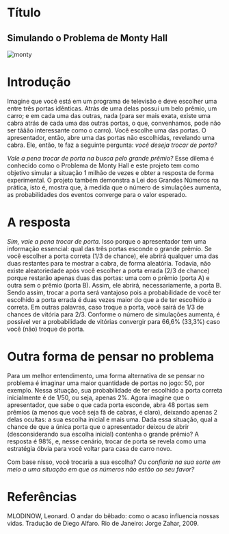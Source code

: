 # Título
## Simulando o Problema de Monty Hall

![monty](https://github.com/user-attachments/assets/ff7c90b7-345e-435a-97d4-f1ce3d53e318)

# Introdução
Imagine que você está em um programa de televisão e deve escolher uma entre três portas idênticas. Atrás de uma delas possui um belo prêmio, um carro; e em cada uma das outras, nada (para ser mais exata, existe uma cabra atrás de cada uma das outras portas, o que, convenhamos, pode não ser tããão interessante como o carro). Você escolhe uma das portas. O apresentador, então, abre uma das portas não escolhidas, revelando uma cabra. Ele, então, te faz a seguinte pergunta: *você deseja trocar de porta?* 

*Vale a pena trocar de porta na busca pelo grande prêmio?* Esse dilema é conhecido como o Problema de Monty Hall e este projeto tem como objetivo simular a situação 1 milhão de vezes e obter a resposta de forma experimental. O projeto também demonstra a Lei dos Grandes Números na prática, isto é, mostra que, à medida que o número de simulações aumenta, as probabilidades dos eventos converge para o valor esperado.

# A resposta
*Sim, vale a pena trocar de porta.* Isso porque o apresentador tem uma informação essencial: qual das três portas esconde o grande prêmio. Se você escolher a porta correta (1/3 de chance), ele abrirá qualquer uma das duas restantes para te mostrar a cabra, de forma aleatória. Todavia, não existe aleatoriedade após você escolher a porta errada (2/3 de chance) porque restarão apenas duas das portas: uma com o prêmio (porta A) e outra sem o prêmio (porta B). Assim, ele abrirá, necessariamente, a porta B. Sendo assim, trocar a porta será vantajoso pois a probabilidade de você ter escolhido a porta errada é duas vezes maior do que a de ter escolhido a correta. Em outras palavras, caso troque a porta, você sairá de 1/3 de chances de vitória para 2/3. Conforme o número de simulações aumenta, é possível ver a probabilidade de vitórias convergir para 66,6% (33,3%) caso você (não) troque de porta.

# Outra forma de pensar no problema
Para um melhor entendimento, uma forma alternativa de se pensar no problema é imaginar uma maior quantidade de portas no jogo: 50, por exemplo. Nessa situação, sua probabilidade de ter escolhido a porta correta inicialmente é de 1/50, ou seja, apenas 2%. Agora imagine que o apresentador, que sabe o que cada porta esconde, abra 48 portas sem prêmios (a menos que você seja fã de cabras, é claro), deixando apenas 2 delas ocultas: a sua escolha inicial e mais uma. Dada essa situação, qual a chance de que a única porta que o apresentador deixou de abrir (desconsiderando sua escolha inicial) contenha o grande prêmio? A resposta é 98%, e, nesse cenário, trocar de porta se revela como uma estratégia óbvia para você voltar para casa de carro novo. 

Com base nisso, você trocaria a sua escolha? *Ou confiaria na sua sorte em meio a uma situação em que os números não estão ao seu favor?*

# Referências
MLODINOW, Leonard. O andar do bêbado: como o acaso influencia nossas vidas. Tradução de Diego Alfaro. Rio de Janeiro: Jorge Zahar, 2009.
